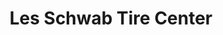 ---
title: "Les Schwab Tire Center"
url: /portland/les-schwab-tire-center-southeast-powell-boulevard/
shop: Reifen
---